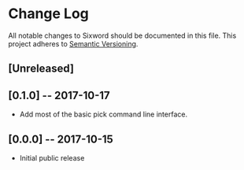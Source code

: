# Change Log
All notable changes to Sixword should be documented in this file.
This project adheres to [Semantic Versioning](http://semver.org).

## [Unreleased]

## [0.1.0] -- 2017-10-17

- Add most of the basic pick command line interface.

## [0.0.0] -- 2017-10-15

- Initial public release

